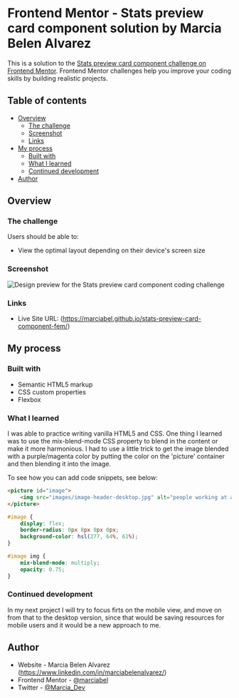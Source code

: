 # Frontend Mentor - Stats preview card component solution by Marcia Belen Alvarez

This is a solution to the [Stats preview card component challenge on Frontend Mentor](https://www.frontendmentor.io/challenges/stats-preview-card-component-8JqbgoU62). Frontend Mentor challenges help you improve your coding skills by building realistic projects. 

## Table of contents

- [Overview](#overview)
  - [The challenge](#the-challenge)
  - [Screenshot](#screenshot)
  - [Links](#links)
- [My process](#my-process)
  - [Built with](#built-with)
  - [What I learned](#what-i-learned)
  - [Continued development](#continued-development)
- [Author](#author)


## Overview

### The challenge

Users should be able to:

- View the optimal layout depending on their device's screen size

### Screenshot

![Design preview for the Stats preview card component coding challenge](./images/screenshot.JPG.jpeg)

### Links

- Live Site URL: (https://marciabel.github.io/stats-preview-card-component-fem/)

## My process

### Built with

- Semantic HTML5 markup
- CSS custom properties
- Flexbox

### What I learned

I was able to practice writing vanilla HTML5 and CSS. One thing I learned was to use the mix-blend-mode CSS property to blend in the content or make it more harmonious. I had to use a little trick to get the image blended with a purple/magenta color by putting the color on the 'picture' container and then blending it into the image.




To see how you can add code snippets, see below:

```html
<picture id="image">
	<img src="images/image-header-desktop.jpg" alt="people working at an office">
</picture>
```
```css
#image {
    display: flex;
    border-radius: 0px 8px 8px 0px;
    background-color: hsl(277, 64%, 61%);
}

#image img {
    mix-blend-mode: multiply;
    opacity: 0.75;
}
```

### Continued development

In my next project I will try to focus firts on the mobile view, and move on from that to the desktop version, since that would be saving resources for mobile users and it would be a new approach to me.

## Author

- Website - Marcia Belen Alvarez (https://www.linkedin.com/in/marciabelenalvarez/)
- Frontend Mentor - [@marciabel](https://www.frontendmentor.io/profile/marciabel)
- Twitter - [@Marcia_Dev](https://twitter.com/Marcia_Dev)
